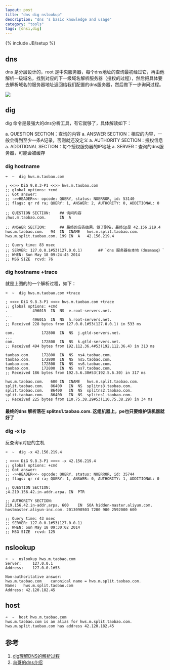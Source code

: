 ```yaml
---
layout: post
title: "dns dig nslookup"
description: "dns 's basic knowledge and usage"
category: "tools"
tags: [dnsi,dig]
---
```

{% include JB/setup %}

## dns 

dns 是分层设计的，root 是中央服务器，每个dns地址的查询最初经过它，再由他解析一级域名，找到对应的下一级域名解析服务器（授权的过程），然后把具体要去解析域名的服务器地址返回给我们配置的dns服务器，然后做下一步询问过程。


![](http://yunpan.taobao.com/share/json/GetPhotoTag.do?info=93EjWHMHg&pInfo=A3YjLHQv&zoomSize=1000&app_name=)

## dig

dig 命令是最强大的dns分析工具，有它就够了，具体解读如下：

a. QUESTION SECTION：查询的内容
a. ANSWER SECTION：相应的内容，一般会得到至少一条A记录，否则就还没定义
a. AUTHORITY SECTION：授权信息
a. ADDITIONAL SECTION：每个授权服务器的IP地址
a. SERVER：查询的dns服务器，可能会被缓存

### dig hostname

    ➜  ~  dig hws.m.taobao.com

    ; <<>> DiG 9.8.3-P1 <<>> hws.m.taobao.com
    ;; global options: +cmd
    ;; Got answer:
    ;; ->>HEADER<<- opcode: QUERY, status: NOERROR, id: 53140
    ;; flags: qr rd ra; QUERY: 1, ANSWER: 2, AUTHORITY: 0, ADDITIONAL: 0

    ;; QUESTION SECTION:    ## 询问内容
    ;hws.m.taobao.com.      IN  A

    ;; ANSWER SECTION:      ## 最终的应答结果，做了别名，最终ip是 42.156.219.4
    hws.m.taobao.com.   94  IN  CNAME   hws.m.split.taobao.com.
    hws.m.split.taobao.com. 199 IN  A   42.156.219.4

    ;; Query time: 83 msec
    ;; SERVER: 127.0.0.1#53(127.0.0.1)       ## `dns 服务器在本地（dnsmasq）`
    ;; WHEN: Sun May 18 09:24:45 2014
    ;; MSG SIZE  rcvd: 76

### dig hostname +trace

就是上图的的一个解析过程，如下：

    ➜  ~  dig hws.m.taobao.com +trace

    ; <<>> DiG 9.8.3-P1 <<>> hws.m.taobao.com +trace
    ;; global options: +cmd
    .           496015  IN  NS  e.root-servers.net.
    ...
    .           496015  IN  NS  h.root-servers.net.
    ;; Received 228 bytes from 127.0.0.1#53(127.0.0.1) in 533 ms

    com.            172800  IN  NS  j.gtld-servers.net.
    ... 
    com.            172800  IN  NS  k.gtld-servers.net.
    ;; Received 494 bytes from 192.112.36.4#53(192.112.36.4) in 313 ms

    taobao.com.     172800  IN  NS  ns4.taobao.com.
    taobao.com.     172800  IN  NS  ns5.taobao.com.
    taobao.com.     172800  IN  NS  ns6.taobao.com.
    taobao.com.     172800  IN  NS  ns7.taobao.com.
    ;; Received 186 bytes from 192.5.6.30#53(192.5.6.30) in 317 ms

    hws.m.taobao.com.   600 IN  CNAME   hws.m.split.taobao.com.
    split.taobao.com.   86400   IN  NS  splitns3.taobao.com.
    split.taobao.com.   86400   IN  NS  splitns2.taobao.com.
    split.taobao.com.   86400   IN  NS  splitns1.taobao.com.
    ;; Received 225 bytes from 110.75.38.29#53(110.75.38.29) in 34 ms

#### 最终的dns 解析落在 splitns1.taobao.com. 这组机器上，pe也只要维护该机器就好了

### dig -x ip

反查询ip对应的主机

    ➜  ~  dig -x 42.156.219.4

    ; <<>> DiG 9.8.3-P1 <<>> -x 42.156.219.4
    ;; global options: +cmd
    ;; Got answer:
    ;; ->>HEADER<<- opcode: QUERY, status: NOERROR, id: 35744
    ;; flags: qr rd ra; QUERY: 1, ANSWER: 0, AUTHORITY: 1, ADDITIONAL: 0

    ;; QUESTION SECTION:
    ;4.219.156.42.in-addr.arpa. IN  PTR

    ;; AUTHORITY SECTION:
    219.156.42.in-addr.arpa. 600    IN  SOA hidden-master.aliyun.com. hostmaster.aliyun-inc.com. 2013090503 7200 900 2592000 600

    ;; Query time: 43 msec
    ;; SERVER: 127.0.0.1#53(127.0.0.1)
    ;; WHEN: Sun May 18 09:30:02 2014
    ;; MSG SIZE  rcvd: 125


## nslookup

    ➜  ~  nslookup hws.m.taobao.com
    Server:     127.0.0.1
    Address:    127.0.0.1#53

    Non-authoritative answer:
    hws.m.taobao.com    canonical name = hws.m.split.taobao.com.
    Name:   hws.m.split.taobao.com
    Address: 42.120.182.45

## host

    ➜  ~  host hws.m.taobao.com
    hws.m.taobao.com is an alias for hws.m.split.taobao.com.
    hws.m.split.taobao.com has address 42.120.182.45


## 参考

1. [dig理解DNS的解析过程](http://www.aslibra.com/blog/post/use_dig_dns_check.php)
2. [鸟哥的dns介绍](http://linux.vbird.org/linux_server/0350dns.php)

